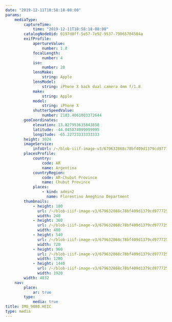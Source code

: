 ```yaml
---
date: "2019-12-11T10:58:18-08:00"
params:
    mediaType:
        captureTime:
            time: "2019-12-11T10:58:18-08:00"
        catalogNodeUid: 0197d0ff-5e57-7e92-9537-79065704584a
        exifProfile:
            apertureValue:
                number: 1.8
            focalLength:
                number: 4
            iso:
                number: 20
            lensMake:
                string: Apple
            lensModel:
                string: iPhone X back dual camera 4mm f/1.8
            make:
                string: Apple
            model:
                string: iPhone X
            shutterSpeedValue:
                number: 2183.4061003372644
        geoCoordinates:
            elevation: 13.827953635843858
            latitude: -44.045874999999995
            longitude: -65.22723333333333
        height: 3024
        imageService:
            infoUrl: /~/blob-iiif-image-v3/679632868c78bf409d1379cd9777254dae75ec2d7fd8f6bd8a05fcbf16b48da7/info.json
        placesProfile:
            country:
                code: AR
                name: Argentina
            countryRegion:
                code: AR-Chubut Province
                name: Chubut Province
            places:
                - kind: admin2
                  name: Florentino Ameghino Department
        thumbnails:
            - height: 180
              url: /~/blob-iiif-image-v3/679632868c78bf409d1379cd9777254dae75ec2d7fd8f6bd8a05fcbf16b48da7/full/240%2C180/0/default.jpg
              width: 240
            - height: 360
              url: /~/blob-iiif-image-v3/679632868c78bf409d1379cd9777254dae75ec2d7fd8f6bd8a05fcbf16b48da7/full/480%2C360/0/default.jpg
              width: 480
            - height: 540
              url: /~/blob-iiif-image-v3/679632868c78bf409d1379cd9777254dae75ec2d7fd8f6bd8a05fcbf16b48da7/full/720%2C540/0/default.jpg
              width: 720
            - height: 960
              url: /~/blob-iiif-image-v3/679632868c78bf409d1379cd9777254dae75ec2d7fd8f6bd8a05fcbf16b48da7/full/1280%2C960/0/default.jpg
              width: 1280
            - height: 1440
              url: /~/blob-iiif-image-v3/679632868c78bf409d1379cd9777254dae75ec2d7fd8f6bd8a05fcbf16b48da7/full/1920%2C1440/0/default.jpg
              width: 1920
        width: 4032
    nav:
        place:
            ar: true
        type:
            media: true
title: IMG_9080.HEIC
type: media
---
```

